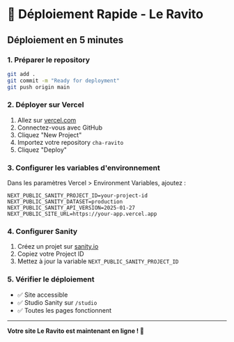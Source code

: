 # 🚀 Déploiement Rapide - Le Ravito

## Déploiement en 5 minutes

### 1. Préparer le repository
```bash
git add .
git commit -m "Ready for deployment"
git push origin main
```

### 2. Déployer sur Vercel
1. Allez sur [vercel.com](https://vercel.com)
2. Connectez-vous avec GitHub
3. Cliquez "New Project"
4. Importez votre repository `cha-ravito`
5. Cliquez "Deploy"

### 3. Configurer les variables d'environnement
Dans les paramètres Vercel > Environment Variables, ajoutez :

```
NEXT_PUBLIC_SANITY_PROJECT_ID=your-project-id
NEXT_PUBLIC_SANITY_DATASET=production
NEXT_PUBLIC_SANITY_API_VERSION=2025-01-27
NEXT_PUBLIC_SITE_URL=https://your-app.vercel.app
```

### 4. Configurer Sanity
1. Créez un projet sur [sanity.io](https://sanity.io)
2. Copiez votre Project ID
3. Mettez à jour la variable `NEXT_PUBLIC_SANITY_PROJECT_ID`

### 5. Vérifier le déploiement
- ✅ Site accessible
- ✅ Studio Sanity sur `/studio`
- ✅ Toutes les pages fonctionnent

---

**Votre site Le Ravito est maintenant en ligne ! 🎉** 
